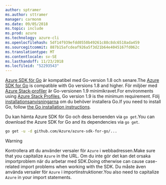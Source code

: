 ```yaml
---
author: sptramer
ms.author: sttramer
manager: carmonm
ms.date: 09/05/2018
ms.topic: include
ms.prod: azure
ms.technology: azure-cli
ms.openlocfilehash: 5df14f939efdd0550b49261c88c8dc6518ada459
ms.sourcegitcommit: 887b15afcdeaf926a5f3d21b64e4045167fd062c
ms.translationtype: MT
ms.contentlocale: sv-SE
ms.lasthandoff: 11/23/2018
ms.locfileid: "52293543"
---
```

<span data-ttu-id="f8a6e-101">[Azure SDK för Go](https://github.com/Azure/azure-sdk-for-go) är kompatibel med Go-version 1.8 och senare.</span><span class="sxs-lookup"><span data-stu-id="f8a6e-101">The [Azure SDK for Go](https://github.com/Azure/azure-sdk-for-go) is compatible with Go versions 1.8 and higher.</span></span> <span data-ttu-id="f8a6e-102">För miljöer med [Azure Stack-profiler](/azure/azure-stack/user/azure-stack-version-profiles-go) är Go-versionen 1.9 minimikravet.</span><span class="sxs-lookup"><span data-stu-id="f8a6e-102">For environments using [Azure Stack Profiles](/azure/azure-stack/user/azure-stack-version-profiles-go), Go version 1.9 is the minimum requirement.</span></span>
<span data-ttu-id="f8a6e-103">Följ [installationsanvisningarna](https://golang.org/doc/install) om du behöver installera Go.</span><span class="sxs-lookup"><span data-stu-id="f8a6e-103">If you need to install Go, follow [the Go installation instructions](https://golang.org/doc/install).</span></span>

<span data-ttu-id="f8a6e-104">Du kan hämta Azure SDK för Go och dess beroenden via `go get`.</span><span class="sxs-lookup"><span data-stu-id="f8a6e-104">You can download the Azure SDK for Go and its dependencies via `go get`.</span></span>

```bash
go get -u -d github.com/Azure/azure-sdk-for-go/...
```

> [!WARNING]
> <span data-ttu-id="f8a6e-105">Kontrollera att du använder versaler för `Azure` i webbadressen.</span><span class="sxs-lookup"><span data-stu-id="f8a6e-105">Make sure that you capitalize `Azure` in the URL.</span></span> <span data-ttu-id="f8a6e-106">Om du inte gör det kan det orsaka importproblem när du arbetar med SDK.</span><span class="sxs-lookup"><span data-stu-id="f8a6e-106">Doing otherwise can cause case-related import problems when working with the SDK.</span></span> <span data-ttu-id="f8a6e-107">Du måste även använda versaler för `Azure` i importinstruktioner.</span><span class="sxs-lookup"><span data-stu-id="f8a6e-107">You also need to capitalize `Azure` in your import statements.</span></span>
